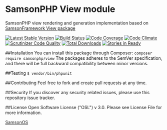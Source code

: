# SamsonPHP View module
 
SamsonPHP view rendering and generation implementation based on [SamsonFramework View package](http://github.com/samsonphp/view)

[![Latest Stable Version](https://poser.pugx.org/samsonphp/view/v/stable.svg)](https://packagist.org/packages/samsonphp/view)
[![Build Status](https://scrutinizer-ci.com/g/samsonphp/view/badges/build.png?b=master)](https://scrutinizer-ci.com/g/samsonphp/view/build-status/master)
[![Code Coverage](https://scrutinizer-ci.com/g/samsonphp/view/badges/coverage.png?b=master)](https://scrutinizer-ci.com/g/samsonphp/view/?branch=master)
[![Code Climate](https://codeclimate.com/github/samsonphp/view/badges/gpa.svg)](https://codeclimate.com/github/samsonphp/view)
[![Scrutinizer Code Quality](https://scrutinizer-ci.com/g/samsonphp/view/badges/quality-score.png?b=master)](https://scrutinizer-ci.com/g/samsonphp/view/?branch=master) 
[![Total Downloads](https://poser.pugx.org/samsonphp/view/downloads.svg)](https://packagist.org/packages/samsonphp/view)
[![Stories in Ready](https://badge.waffle.io/samsonphp/view.png?label=ready&title=Ready)](https://waffle.io/samsonphp/view)
  
##Installation
You can install this package through Composer:
```composer require samsonphp/view```
The packages adheres to the SemVer specification, and there will be full backward compatibility between minor versions.

##Testing
```$ vendor/bin/phpunit```

##Contributing
Feel free to fork and create pull requests at any time.

##Security
If you discover any security related issues, please use this repository issue tracker.

##License
Open Software License ("OSL") v 3.0. Please see License File for more information.
 
[SamsonOS](http://samsonos.com)
